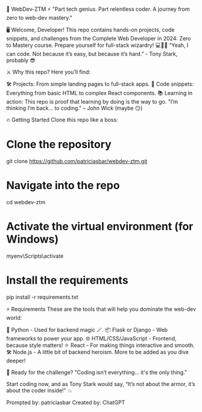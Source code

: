 🚀 WebDev-ZTM ⚡️
"Part tech genius. Part relentless coder. A journey from zero to web-dev mastery."


🖥️ Welcome, Developer!
This repo contains hands-on projects, code snippets, and challenges from the Complete Web Developer in 2024: Zero to Mastery course. Prepare yourself for full-stack wizardry! 💻🧙‍♂️
“Yeah, I can code. Not because it’s easy, but because it’s hard.” - Tony Stark, probably 😎

⚔️ Why this repo?
Here you’ll find:

🛠️ Projects: From simple landing pages to full-stack apps.
🔧 Code snippets: Everything from basic HTML to complex React components.
📚 Learning in action: This repo is proof that learning by doing is the way to go.
"I’m thinking I’m back... to coding." – John Wick (maybe 😏)

🔥 Getting Started
Clone this repo like a boss:

# Clone the repository
git clone https://github.com/patriciasbar/webdev-ztm.git

# Navigate into the repo
cd webdev-ztm

# Activate the virtual environment (for Windows)
myenv\Scripts\activate

# Install the requirements
pip install -r requirements.txt

⚡ Requirements
These are the tools that will help you dominate the web-dev world:

🐍 Python - Used for backend magic 🪄.
📦 Flask or Django - Web frameworks to power your app.
🌐 HTML/CSS/JavaScript - Frontend, because style matters!
⚛️ React - For making things interactive and smooth.
🛠️ Node.js - A little bit of backend heroism.
More to be added as you dive deeper!

🦾 Ready for the challenge?
"Coding isn’t everything... it's the only thing."

Start coding now, and as Tony Stark would say, “It’s not about the armor, it’s about the coder inside!” 💥

Prompted by: patriciasbar
Created by: ChatGPT
